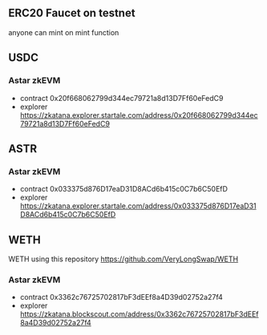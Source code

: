 ## ERC20 Faucet on testnet

anyone can mint on mint function

## USDC
### Astar zkEVM
- contract
0x20f668062799d344ec79721a8d13D7Ff60eFedC9
- explorer
https://zkatana.explorer.startale.com/address/0x20f668062799d344ec79721a8d13D7Ff60eFedC9

## ASTR
### Astar zkEVM
- contract
0x033375d876D17eaD31D8ACd6b415c0C7b6C50EfD
- explorer
https://zkatana.explorer.startale.com/address/0x033375d876D17eaD31D8ACd6b415c0C7b6C50EfD

## WETH
WETH using this repository
https://github.com/VeryLongSwap/WETH
### Astar zkEVM
- contract
0x3362c76725702817bF3dEEf8a4D39d02752a27f4
- explorer
https://zkatana.blockscout.com/address/0x3362c76725702817bF3dEEf8a4D39d02752a27f4
